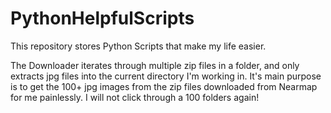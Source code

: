# PythonHelpfulScripts
This repository stores Python Scripts that make my life easier.

The Downloader iterates through multiple zip files in a folder, and only extracts jpg files into the current directory I'm working in. It's main purpose is to get the 100+ jpg images from the zip files downloaded from Nearmap for me painlessly. I will not click through a 100 folders again!
